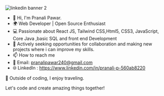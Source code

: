 ![linkedin banner 2](https://github.com/Pranali9922/Pranali9922/assets/109171261/f0602225-c06f-4170-8888-8c13ef1bd9cf)


- 👋 Hi, I'm Pranali Pawar.
- 🌍 Web  Developer | Open Source Enthusiast
- 💻 Passionate about  React JS, Tailwind CSS,Html5, CSS3, JavaScript, Core Java ,basic SQL and front end Development
- 🚀 Actively seeking opportunities for collaboration and  making new projects where i can improve my skills.  
- 📫 How to reach me
- 📧 Email: pranalipawar240@gmail.com
- 🌐 LinkedIn : https://www.linkedin.com/in/pranali-p-560ab8220

🌱 Outside of coding, I enjoy traveling.

Let's code and create amazing things together!

<!---
Pranali9922/Pranali9922 is a ✨ special ✨ repository because its `README.md` (this file) appears on your GitHub profile.
You can click the Preview link to take a look at your changes.
--->
